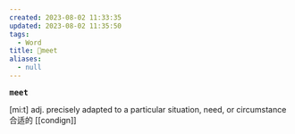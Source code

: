 ```yaml
---
created: 2023-08-02 11:33:35
updated: 2023-08-02 11:35:50
tags:
  - Word
title: 📖meet
aliases:
  - null
---
```


<pre><strong>meet</strong></pre>
[mi:t]
adj. precisely adapted to a particular situation, need, or circumstance 合适的
[[condign]]
